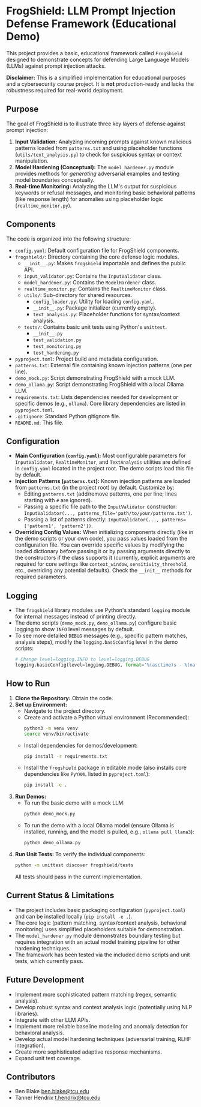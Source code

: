 # FrogShield: LLM Prompt Injection Defense Framework (Educational Demo)

This project provides a basic, educational framework called `FrogShield` designed to demonstrate concepts for defending Large Language Models (LLMs) against prompt injection attacks.

**Disclaimer:** This is a simplified implementation for educational purposes and a cybersecurity course project. It is **not** production-ready and lacks the robustness required for real-world deployment.

## Purpose

The goal of FrogShield is to illustrate three key layers of defense against prompt injection:

1.  **Input Validation:** Analyzing incoming prompts against known malicious patterns loaded from `patterns.txt` and using placeholder functions (`utils/text_analysis.py`) to check for suspicious syntax or context manipulation.
2.  **Model Hardening (Conceptual):** The `model_hardener.py` module provides methods for *generating* adversarial examples and testing model boundaries conceptually.
3.  **Real-time Monitoring:** Analyzing the LLM's output for suspicious keywords or refusal messages, and monitoring basic behavioral patterns (like response length) for anomalies using placeholder logic (`realtime_monitor.py`).

## Components

The code is organized into the following structure:

-   `config.yaml`: Default configuration file for FrogShield components.
-   `frogshield/`: Directory containing the core defense logic modules.
    -   `__init__.py`: Makes `frogshield` importable and defines the public API.
    -   `input_validator.py`: Contains the `InputValidator` class.
    -   `model_hardener.py`: Contains the `ModelHardener` class.
    -   `realtime_monitor.py`: Contains the `RealtimeMonitor` class.
    -   `utils/`: Sub-directory for shared resources.
        -   `config_loader.py`: Utility for loading `config.yaml`.
        -   `__init__.py`: Package initializer (currently empty).
        -   `text_analysis.py`: Placeholder functions for syntax/context analysis.
    -   `tests/`: Contains basic unit tests using Python's `unittest`.
        -   `__init__.py`
        -   `test_validation.py`
        -   `test_monitoring.py`
        -   `test_hardening.py`
-   `pyproject.toml`: Project build and metadata configuration.
-   `patterns.txt`: External file containing known injection patterns (one per line).
-   `demo_mock.py`: Script demonstrating FrogShield with a mock LLM.
-   `demo_ollama.py`: Script demonstrating FrogShield with a local Ollama LLM.
-   `requirements.txt`: Lists dependencies needed for development or specific demos (e.g., `ollama`). Core library dependencies are listed in `pyproject.toml`.
-   `.gitignore`: Standard Python gitignore file.
-   `README.md`: This file.

## Configuration

-   **Main Configuration (`config.yaml`):** Most configurable parameters for `InputValidator`, `RealtimeMonitor`, and `TextAnalysis` utilities are defined in `config.yaml` located in the project root. The demo scripts load this file by default.
-   **Injection Patterns (`patterns.txt`):** Known injection patterns are loaded from `patterns.txt` (in the project root) by default. Customize by:
    -   Editing `patterns.txt` (add/remove patterns, one per line; lines starting with `#` are ignored).
    -   Passing a specific file path to the `InputValidator` constructor: `InputValidator(..., patterns_file='path/to/your/patterns.txt')`.
    -   Passing a list of patterns directly: `InputValidator(..., patterns=['pattern1', 'pattern2'])`.
-   **Overriding Config Values:** When initializing components directly (like in the demo scripts or your own code), you pass values loaded from the configuration file. You can override specific values by modifying the loaded dictionary before passing it or by passing arguments directly to the constructors if the class supports it (currently, explicit arguments are required for core settings like `context_window`, `sensitivity_threshold`, etc., overriding any potential defaults). Check the `__init__` methods for required parameters.

## Logging

-   The `frogshield` library modules use Python's standard `logging` module for internal messages instead of printing directly.
-   The demo scripts (`demo_mock.py`, `demo_ollama.py`) configure basic logging to show `INFO` level messages by default.
-   To see more detailed `DEBUG` messages (e.g., specific pattern matches, analysis steps), modify the `logging.basicConfig` level in the demo scripts:
    ```python
    # Change level=logging.INFO to level=logging.DEBUG
    logging.basicConfig(level=logging.DEBUG, format='%(asctime)s - %(name)s - %(levelname)s - %(message)s')
    ```

## How to Run

1.  **Clone the Repository:** Obtain the code.
2.  **Set up Environment:**
    *   Navigate to the project directory.
    *   Create and activate a Python virtual environment (Recommended):
        ```bash
        python3 -m venv venv
        source venv/bin/activate
        ```
    *   Install dependencies for demos/development:
        ```bash
        pip install -r requirements.txt
        ```
    *   Install the `frogshield` package in editable mode (also installs core dependencies like `PyYAML` listed in `pyproject.toml`):
        ```bash
        pip install -e .
        ```
3.  **Run Demos:**
    *   To run the basic demo with a mock LLM:
        ```bash
        python demo_mock.py
        ```
    *   To run the demo with a local Ollama model (ensure Ollama is installed, running, and the model is pulled, e.g., `ollama pull llama3`):
        ```bash
        python demo_ollama.py
        ```
4.  **Run Unit Tests:** To verify the individual components:
    ```bash
    python -m unittest discover frogshield/tests
    ```
    All tests should pass in the current implementation.

## Current Status & Limitations

-   The project includes basic packaging configuration (`pyproject.toml`) and can be installed locally (`pip install -e .`).
-   The core logic (pattern matching, syntax/context analysis, behavioral monitoring) uses simplified placeholders suitable for demonstration.
-   The `model_hardener.py` module demonstrates boundary testing but requires integration with an actual model training pipeline for other hardening techniques.
-   The framework has been tested via the included demo scripts and unit tests, which currently pass.

## Future Development

-   Implement more sophisticated pattern matching (regex, semantic analysis).
-   Develop robust syntax and context analysis logic (potentially using NLP libraries).
-   Integrate with other LLM APIs.
-   Implement more reliable baseline modeling and anomaly detection for behavioral analysis.
-   Develop actual model hardening techniques (adversarial training, RLHF integration).
-   Create more sophisticated adaptive response mechanisms.
-   Expand unit test coverage.

## Contributors

-   Ben Blake <ben.blake@tcu.edu>
-   Tanner Hendrix <t.hendrix@tcu.edu>

